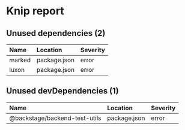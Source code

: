 # Knip report

## Unused dependencies (2)

| Name   | Location     | Severity |
| :----- | :----------- | :------- |
| marked | package.json | error    |
| luxon  | package.json | error    |

## Unused devDependencies (1)

| Name                          | Location     | Severity |
| :---------------------------- | :----------- | :------- |
| @backstage/backend-test-utils | package.json | error    |

